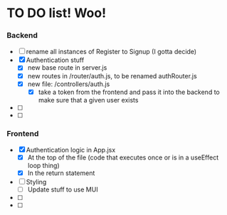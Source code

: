 # TO DO list! Woo!

### Backend

- [ ] rename all instances of Register to Signup (I gotta decide)
- [x] Authentication stuff
  - [x] new base route in server.js
  - [x] new routes in /router/auth.js, to be renamed authRouter.js
  - [x] new file: /controllers/auth.js
    - [x] take a token from the frontend and pass it into the backend to make sure that a given user exists
- [ ]
- [ ]

### Frontend

- [x] Authentication logic in App.jsx
  - [x] At the top of the file (code that executes once or is in a useEffect loop thing)
  - [x] In the return statement
- [ ] Styling
  - [ ] Update stuff to use MUI
- [ ]
- [ ]
